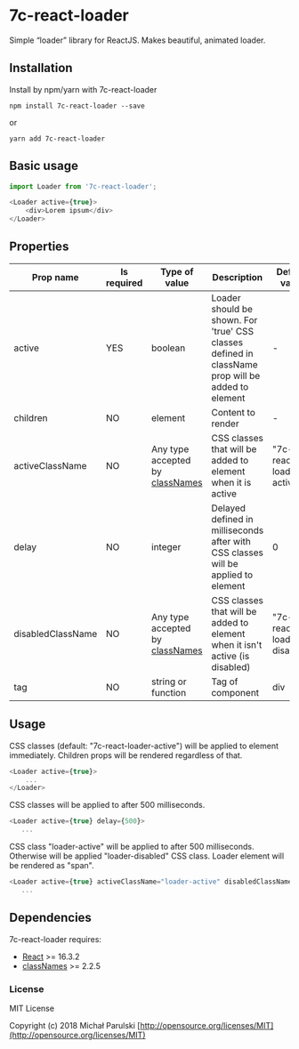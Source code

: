 # 7c-react-loader
Simple “loader” library for ReactJS. Makes beautiful, animated loader.

## Installation
Install by npm/yarn with 7c-react-loader

```
npm install 7c-react-loader --save
```
or
```
yarn add 7c-react-loader
```

## Basic usage
```js
import Loader from '7c-react-loader';

<Loader active={true}>
    <div>Lorem ipsum</div>
</Loader>
```

## Properties
| Prop name  | Is required | Type of value | Description | Default value |
| --- | --- | --- | --- | --- |
| active | YES | boolean | Loader should be shown. For 'true' CSS classes defined in className prop will be added to <Loader> element | - |
| children | NO  | element | Content to render | - |
| activeClassName | NO  | Any type accepted by [classNames](https://www.npmjs.com/package/classnames) | CSS classes that will be added to <Loader> element when it is active | "7c-react-loader-active" |
| delay | NO | integer | Delayed defined in milliseconds after with CSS classes will be applied to <Loader> element | 0 |
| disabledClassName | NO | Any type accepted by [classNames](https://www.npmjs.com/package/classnames) | CSS classes that will be added to <Loader> element when it isn't active (is disabled)| "7c-react-loader-disabled" |
| tag | NO  | string or function | Tag of <Loader> component | div |

## Usage
CSS classes (default: "7c-react-loader-active") will be applied to <Loader> element immediately. Children props will be rendered regardless of that.
```js
<Loader active={true}>
    ...
</Loader>
```

CSS classes will be applied to <Loader> after 500 milliseconds.
```js
<Loader active={true} delay={500}>
   ...
```

CSS class "loader-active" will be applied to <Loader> after 500 milliseconds. Otherwise will be applied "loader-disabled" CSS class.
Loader element will be rendered as "span".
```js
<Loader active={true} activeClassName="loader-active" disabledClassName="loader-disabled" tag="span" delay={500}>
   ...
```

## Dependencies
7c-react-loader requires:
  - [React](https://facebook.github.io/react/index.html) >= 16.3.2
  - [classNames](https://www.npmjs.com/package/classnames) >= 2.2.5
  
### License
MIT License

Copyright (c) 2018 Michał Parulski [http://opensource.org/licenses/MIT](http://opensource.org/licenses/MIT)
